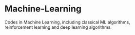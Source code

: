 # Machine-Learning
Codes in Machine Learning, including classical ML algorithms, reinforcement learning and deep learning algorithms.
